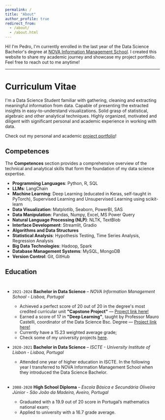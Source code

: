 ```yaml
---
permalink: /
title: "About"
author_profile: true
redirect_from: 
  - /about/
  - /about.html
---
```



Hi! I'm Pedro, I'm currently enrolled in the last year of the Data Science Bachelor's 
degree at [NOVA Information Management School](https://www.novaims.unl.pt/). 
I created this website to share my academic journey and showcase my project portfolio. 
Feel free to reach out to me anytime!

---

# Curriculum Vitae<br/>

I'm a Data Science Student familiar with gathering, cleaning and extracting
meaningful information from data. Capable of presenting the extracted insights
in easy-to-understand visualizations. Solid grasp of statistical, algebraic and
other analytical techniques. Highly organized, motivated and diligent with
significant personal and academic experience in working with data.
  
Check out my personal and academic [project portfolio](https://pedro-bonifacio.github.io/portfolio/)!

## Competences<br/>

The **Competences** section provides a comprehensive overview of the technical and 
analytical skills that form the foundation of my data science expertise. <br/>

- **Programming Languages**: Python, R, SQL
- **LLMs**: LangChain
- **Machine Learning**: Deep Learning (educated in Keras, self-taught in PyTorch), Supervised Learning and Unsupervised Learning using scikit-learn
- **Data Visualization**: Matplotlib, Seaborn, PowerBI, SAS
- **Data Manipulation**: Pandas, Numpy, Excel, MS Power Query
- **Natural Language Processing (NLP)**: NLTK, TextBlob
- **Interface Development**: Streamlit, Gradio
- **Algorithms and Data Structures**
- **Statistical Analysis**: Hypothesis Testing, Time Series Analysis, Regression Analysis
- **Big Data Technologies**: Hadoop, Spark
- **Database Management Systems**: MySQL, MongoDB
- **Version Control**: Git, GitHub
  
## Education<br/><br/>

* `2021-2024` **Bachelor in Data Science** – *NOVA Information Management School - Lisboa, Portugal*
  * Achieved a perfect score of 20 out of 20 in the degree's most credited curricular unit **"Capstone Project"** — [Project link here!](https://pedro-bonifacio.github.io/portfolio/portfolio-3/)
  * Earned a score of 17 in **"Deep Learning"**, taught by Professor Mauro Castelli, coordinator of the Data Science Bsc. Degree — [Project link here!](https://pedro-bonifacio.github.io/portfolio/portfolio-2/)
  * Currently have a 15.23 weighted average grade;<br/>
  * Check some of my university projects [here](https://pedro-bonifacio.github.io/portfolio/).

  
* `2020-2021` **Bachelor in Data Science** – *ISCTE - University Institute of Lisbon - Lisboa, Portugal*
  * Attended one year of higher education in ISCTE. In the following year I
transferred to NOVA Information Management School when they introduced
the Data Science Bachelor.<br/><br/>

* `2008-2020` **High School Diploma** – *Escola Básica e Secundária Oliveira Júnior - São João da Madeira, Aveiro, Portugal*

  * Graduated with a 19.9 out of 20 score in Portugal’s mathematics national exam;
  * Applied to university with a 16.7 grade average.<br/><br/>

